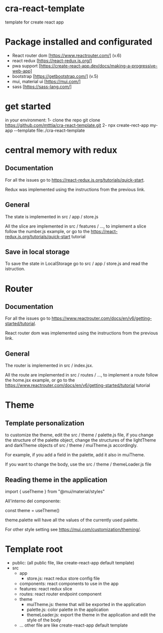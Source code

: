 # cra-react-template
template for create react app

# Package installed and configurated
- React router dom [https://www.reactrouter.com/] (v.6)
- react redux [https://react-redux.js.org/]
- pwa support [https://create-react-app.dev/docs/making-a-progressive-web-app]
- bootstrap [https://getbootstrap.com/] (v.5)
- mui, material ui [https://mui.com/]
- sass [https://sass-lang.com/]

# get started
in your environment:
1- clone the repo git clone https://github.com/mtttia/cra-react-template.git
2- npx create-rect-app my-app --template file:./cra-react-template

# central memory with redux

## Documentation
For all the issues go to https://react-redux.js.org/tutorials/quick-start.

Redux was implemented using the instructions from the previous link.

## General
The state is implemented in src / app / store.js

All the slice are implemented in src / features / ..., to implement a slice follow the number.js example, or go to the https://react-redux.js.org/tutorials/quick-start tutorial

## Save in local storage
To save the state in LocalStorage go to src / app / store.js and read the istruction.

# Router
## Documentation
For all the issues go to https://www.reactrouter.com/docs/en/v6/getting-started/tutorial.

React router dom was implemented using the instructions from the previous link.

## General
The router is implemented in src / index.jsx.

All the route are implemented in src / routes / ..., to implement a route follow the home.jsx example, or go to the https://www.reactrouter.com/docs/en/v6/getting-started/tutorial tutorial

# Theme
## Template personalization
to customize the theme, edit the src / theme / palette.js file, if you change the structure of the palette object, change the structures of the lightTheme and darkTheme objects of src / theme / muiTheme.js accordingly.

For example, if you add a field in the palette, add it also in muiTheme.

If you want to change the body, use the src / theme / themeLoader.js file

## Reading theme in the application
import { useTheme } from "@mui/material/styles"

All'interno del componente:

const theme = useTheme()

theme.palette will have all the values of the currently used palette.

For other style setting see https://mui.com/customization/theming/.

# Template root
- public: (all public file, like create-react-app default template)
- src 
  - app
    - store.js: react redux store config file
  - components: react components to use in the app
  - features: react redux slice
  - routes: react router endpoint component
  - theme
    - muiTheme.js: theme that will be exported in the application
    - palette.js: color palette in the application
    - themeLoader.js: export the theme in the application and edit the style of the body
  - ... other file are like create-react-app default template
